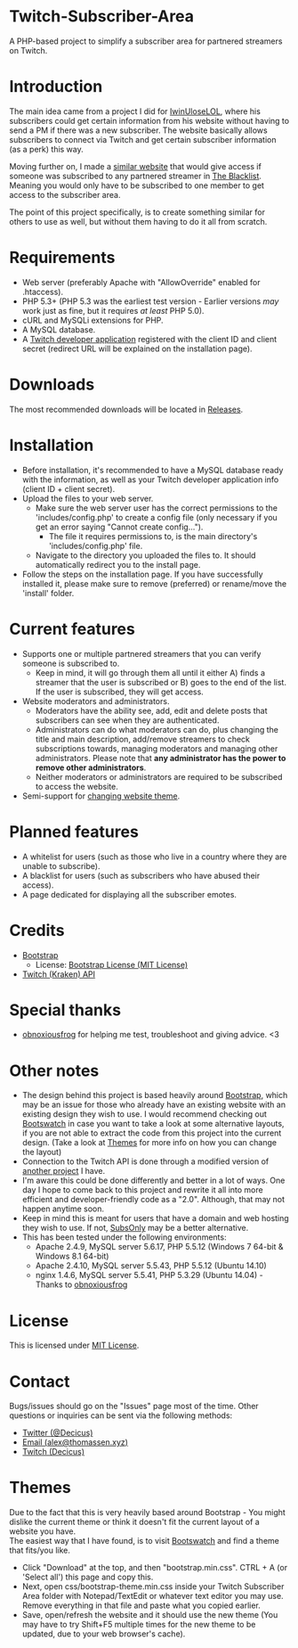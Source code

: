 # Twitch-Subscriber-Area
A PHP-based project to simplify a subscriber area for partnered streamers on Twitch.

# Introduction
The main idea came from a project I did for [IwinUloseLOL](http://www.twitch.tv/iwinuloselol), where his subscribers could get certain information from his website without having to send a PM if there was a new subscriber. The website basically allows subscribers to connect via Twitch and get certain subscriber information (as a perk) this way.

Moving further on, I made a [similar website](https://blacklist.rocks/) that would give access if someone was subscribed to any partnered streamer in [The Blacklist](http://www.twitch.tv/team/theblacklist). Meaning you would only have to be subscribed to one member to get access to the subscriber area.

The point of this project specifically, is to create something similar for others to use as well, but without them having to do it all from scratch.

# Requirements
- Web server (preferably Apache with "AllowOverride" enabled for .htaccess).
- PHP 5.3+ (PHP 5.3 was the earliest test version - Earlier versions *may* work just as fine, but it requires *at least* PHP 5.0).
- cURL and MySQLi extensions for PHP.
- A MySQL database.
- A [Twitch developer application](http://www.twitch.tv/settings/connections) registered with the client ID and client secret (redirect URL will be explained on the installation page).

# Downloads
The most recommended downloads will be located in [Releases](/releases).

# Installation
- Before installation, it's recommended to have a MySQL database ready with the information, as well as your Twitch developer application info (client ID + client secret).  
- Upload the files to your web server.
    - Make sure the web server user has the correct permissions to the 'includes/config.php' to create a config file (only necessary if you get an error saying "Cannot create config...").
        - The file it requires permissions to, is the main directory's 'includes/config.php' file.
    - Navigate to the directory you uploaded the files to. It should automatically redirect you to the install page.
- Follow the steps on the installation page. If you have successfully installed it, please make sure to remove (preferred) or rename/move the 'install' folder.

# Current features
- Supports one or multiple partnered streamers that you can verify someone is subscribed to.
    - Keep in mind, it will go through them all until it either A) finds a streamer that the user is subscribed or B) goes to the end of the list. If the user is subscribed, they will get access.
- Website moderators and administrators.
    - Moderators have the ability see, add, edit and delete posts that subscribers can see when they are authenticated.
    - Administrators can do what moderators can do, plus changing the title and main description, add/remove streamers to check subscriptions towards, managing moderators and managing other administrators. Please note that **any administrator has the power to remove other administrators**.
    - Neither moderators or administrators are required to be subscribed to access the website.
- Semi-support for [changing website theme](#themes).

# Planned features
- A whitelist for users (such as those who live in a country where they are unable to subscribe).
- A blacklist for users (such as subscribers who have abused their access).
- A page dedicated for displaying all the subscriber emotes.

# Credits
- [Bootstrap](http://getbootstrap.com/)
    - License: [Bootstrap License (MIT License)](https://github.com/twbs/bootstrap/blob/master/LICENSE)
- [Twitch (Kraken) API](https://github.com/justintv/Twitch-API)

# Special thanks
- [obnoxiousfrog](https://github.com/obnoxiousfrog) for helping me test, troubleshoot and giving advice. <3

# Other notes
- The design behind this project is based heavily around [Bootstrap](http://getbootstrap.com/), which may be an issue for those who already have an existing website with an existing design they wish to use. I would recommend checking out [Bootswatch](https://bootswatch.com/) in case you want to take a look at some alternative layouts, if you are not able to extract the code from this project into the current design. (Take a look at [Themes](#themes) for more info on how you can change the layout)
- Connection to the Twitch API is done through a modified version of [another project](https://github.com/Decicus/Twitch-API-PHP) I have.
- I'm aware this could be done differently and better in a lot of ways. One day I hope to come back to this project and rewrite it all into more efficient and developer-friendly code as a "2.0". Although, that may not happen anytime soon.
- Keep in mind this is meant for users that have a domain and web hosting they wish to use. If not, [SubsOnly](https://subsonly.com/) may be a better alternative.
- This has been tested under the following environments:
    - Apache 2.4.9, MySQL server 5.6.17, PHP 5.5.12 (Windows 7 64-bit & Windows 8.1 64-bit)
    - Apache 2.4.10, MySQL server 5.5.43, PHP 5.5.12 (Ubuntu 14.10)
    - nginx 1.4.6, MySQL server 5.5.41, PHP 5.3.29 (Ubuntu 14.04) - Thanks to [obnoxiousfrog](https://github.com/obnoxiousfrog)

# License
This is licensed under [MIT License](https://github.com/Decicus/Twitch-Subscriber-Area/blob/master/LICENSE).

# Contact
Bugs/issues should go on the "Issues" page most of the time. Other questions or inquiries can be sent via the following methods:
- [Twitter (@Decicus)](https://twitter.com/Decicus)
- [Email (alex@thomassen.xyz)](mailto:alex@thomassen.xyz)
- [Twitch (Decicus)](http://www.twitch.tv/Decicus)

# Themes
Due to the fact that this is very heavily based around Bootstrap - You might dislike the current theme or think it doesn't fit the current layout of a website you have.  
The easiest way that I have found, is to visit [Bootswatch](https://bootswatch.com/) and find a theme that fits/you like.

- Click "Download" at the top, and then "bootstrap.min.css". CTRL + A (or 'Select all') this page and copy this.
- Next, open css/bootstrap-theme.min.css inside your Twitch Subscriber Area folder with Notepad/TextEdit or whatever text editor you may use. Remove everything in that file and paste what you copied earlier.
- Save, open/refresh the website and it should use the new theme (You may have to try Shift+F5 multiple times for the new theme to be updated, due to your web browser's cache).
